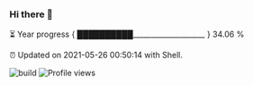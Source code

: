 ### Hi there 👋

⏳ Year progress { ██████████____________________ } 34.06 %

⏰ Updated on 2021-05-26 00:50:14 with Shell.

![build](https://github.com/shenxianpeng/shenxianpeng/workflows/build/badge.svg) ![Profile views](https://gpvc.arturio.dev/shenxianpeng)